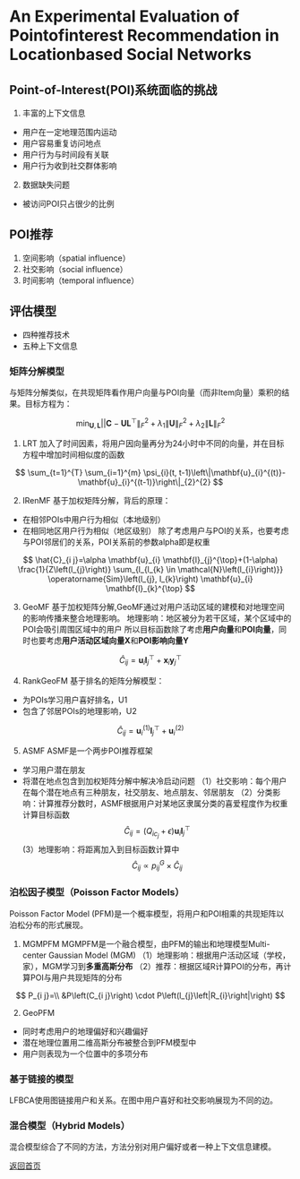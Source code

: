 <script src="https://cdn.mathjax.org/mathjax/latest/MathJax.js?config=TeX-AMS-MML_HTMLorMML" type="text/javascript"></script>

# An Experimental Evaluation of Pointofinterest Recommendation in Locationbased Social Networks
## Point-of-Interest(POI)系统面临的挑战
1. 丰富的上下文信息
- 用户在一定地理范围内运动
- 用户容易重复访问地点
- 用户行为与时间段有关联
- 用户行为收到社交群体影响
2. 数据缺失问题
- 被访问POI只占很少的比例

## POI推荐
1. 空间影响（spatial influence）
2. 社交影响（social influence）
3. 时间影响（temporal influence）

## 评估模型
- 四种推荐技术
- 五种上下文信息
### 矩阵分解模型
与矩阵分解类似，在共现矩阵看作用户向量与POI向量（而非Item向量）乘积的结果。目标方程为：

$$
\min _{\mathbf{U}, \mathbf{L}}|| \mathbf{C}-\mathbf{U} \mathbf{L}^{\top}\left\|_{F}^{2}+\lambda_{1}\right\| \mathbf{U}\left\|_{F}^{2}+\lambda_{2}\right\| \mathbf{L} \|_{F}^{2}
$$

1. LRT
加入了时间因素，将用户因向量再分为24小时中不同的向量，并在目标方程中增加时间相似度的函数

$$
\sum_{t=1}^{T} \sum_{i=1}^{m} \psi_{i}(t, t-1)\left\|\mathbf{u}_{i}^{(t)}-\mathbf{u}_{i}^{(t-1)}\right\|_{2}^{2}
$$

2. IRenMF
基于加权矩阵分解，背后的原理：
- 在相邻POIs中用户行为相似（本地级别）
- 在相同地区用户行为相似（地区级别）
除了考虑用户与POI的关系，也要考虑与POI邻居们的关系，POI关系前的参数alpha即是权重

$$
\hat{C}_{i j}=\alpha \mathbf{u}_{i} \mathbf{l}_{j}^{\top}+(1-\alpha) \frac{1}{Z\left(l_{j}\right)} \sum_{l_{l_{k} \in \mathcal{N}\left(l_{i}\right)}} \operatorname{Sim}\left(l_{j}, l_{k}\right) \mathbf{u}_{i} \mathbf{l}_{k}^{\top}
$$

3. GeoMF
基于加权矩阵分解,GeoMF通过对用户活动区域的建模和对地理空间的影响传播来整合地理影响。
地理影响：地区被分为若干区域，某个区域中的POI会吸引周围区域中的用户
所以目标函数除了考虑**用户向量**和**POI向量**，同时也要考虑**用户活动区域向量X**和**POI影响向量Y**

$$
\hat{C}_{i j}=\mathbf{u}_{i} \mathbf{l}_{j}^{\top}+\mathbf{x}_{i} \mathbf{y}_{j}^{\top}
$$

4. RankGeoFM
基于排名的矩阵分解模型：
- 为POIs学习用户喜好排名，U1
- 包含了邻居POIs的地理影响，U2

$$
\hat{C}_{i j}=\mathbf{u}_{i}^{(1)} \mathbf{l}_{j}^{\top}+\mathbf{u}_{i}^{(2)}
$$

5. ASMF
ASMF是一个两步POI推荐框架
- 学习用户潜在朋友
- 将潜在地点包含到加权矩阵分解中解决冷启动问题
（1）社交影响：每个用户在每个潜在地点有三种朋友，社交朋友、地点朋友、邻居朋友
（2）分类影响：计算推荐分数时，ASMF根据用户对某地区隶属分类的喜爱程度作为权重计算目标函数$$\hat{C}_{i j}=\left(Q_{i c_{j}}+\epsilon\right) \mathbf{u}_{i}\mathbf{l}_{j}^{\top}$$(3）地理影响：将距离加入到目标函数计算中$$\hat{C}_{i j} \propto p_{i j}^{G} \times \hat{C}_{i j}$$

### 泊松因子模型（Poisson Factor Models）
Poisson Factor Model (PFM)是一个概率模型，将用户和POI相乘的共现矩阵以泊松分布的形式展现。

1. MGMPFM
MGMPFM是一个融合模型，由PFM的输出和地理模型Multi-center Gaussian Model (MGM)
（1）地理影响：根据用户活动区域（学校，家），MGM学习到**多重高斯分布**
（2）推荐：根据区域R计算POI的分布，再计算POI与用户共现矩阵的分布

$$
P_{i j}=\\
&P\left(C_{i j}\right) \cdot P\left(l_{j}\left|R_{i}\right|\right)
$$

2. GeoPFM
- 同时考虑用户的地理偏好和兴趣偏好
- 潜在地理位置用二维高斯分布被整合到PFM模型中
- 用户则表现为一个位置中的多项分布

### 基于链接的模型
LFBCA使用图链接用户和关系。在图中用户喜好和社交影响展现为不同的边。

### 混合模型（Hybrid Models）
混合模型综合了不同的方法，方法分别对用户偏好或者一种上下文信息建模。




[返回首页](https://666cocohappy.github.io/note/)
